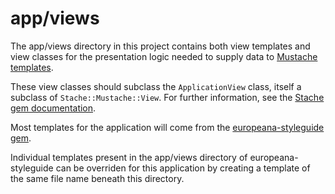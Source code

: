 # app/views

The app/views directory in this project contains both view templates and view
classes for the presentation logic needed to supply data to
[Mustache templates](https://github.com/mustache/mustache).

These view classes should subclass the `ApplicationView` class, itself a
subclass of `Stache::Mustache::View`. For further information, see the
[Stache gem documentation](https://github.com/agoragames/stache).

Most templates for the application will come from the
[europeana-styleguide gem](https://github.com/europeana/europeana-styleguide-ruby).

Individual templates present in the app/views directory of 
europeana-styleguide can be overriden for this application by creating
a template of the same file name beneath this directory.
